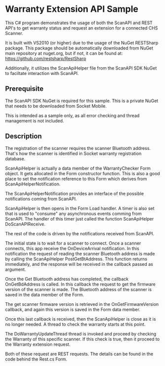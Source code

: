 # Warranty Extension API Sample

This C# program demonstrates the usage of both the ScanAPI and REST API's to get 
warranty status and request an extension for a connected CHS Scanner.

It is built with VS2010 (or higher) due to the usage of the NuGet RESTSharp 
package.  This package should be automatically downloaded from NuGet main 
repository at nuget.org, but if not, it can be found at: 
https://github.com/restsharp/RestSharp

Additionally, it utilizes the ScanApiHelper file from the ScanAPI SDK NuGet to 
faciltate interaction with ScanAPI.

## Prerequisite
The ScanAPI SDK NuGet is required for this sample. This is a private NuGet that
needs to be downloaded from Socket Mobile.

This is intended as a sample only, as all error checking and thread management 
is not included.

## Description
The registration of the scanner requires the scanner Bluetooth address. That's
how the scanner is identified in Socket warranty registration database.

ScanApiHelper is actually a data member of the WarrantyChecker Form object.
It gets allocated in the Form constructor function. This is also a good place to
set the notification reference to this Form which derives from 
ScanApiHelperNotification.

The ScanApiHelperNotification provides an interface of the possible 
notifications coming from ScanAPI.

ScanApiHelper is then opens in the Form Load handler. A timer is also set that 
is used to "consume" any asynchronous events comming from ScanAPI. The handler 
of this timer just called the function ScanApiHelper DoScanAPIReceive.

The rest of the code is driven by the notifications received from ScanAPI.

The initial state is to wait for a scanner to connect. Once a scanner connects,
this app receive the OnDeviceArrival notification. In this notification the 
request of reading the scanner Bluetooth address is made by calling the 
ScanApiHelper PostGetBtAddress. This function returns immediately, and the 
response will be received in the callback passed as argument.

Once the Get Bluetooth address has completed, the callback OnGetBdAddress is 
called. In this callback the request to get the firmware version of the scanner
is made.
The Bluetooth address of the scanner is saved in the data member of the Form.

The get scanner firmware version is retrieved in the OnGetFirmwareVersion 
callback, and again this version is saved in the Form data member.

Once this last callback is received, then the ScanApiHelper is close as it is no
longer needed.
A thread to check the warranty starts at this point.

The DoWarrantyUpdateThread thread is invoked and proceed by checking the 
Warranty of this specific scanner. If this check is true, then it proceed to the
Warranty extension request.

Both of these request are REST requests. The details can be found in the code
behind the Rest.cs Form.


 


 








